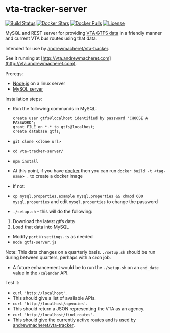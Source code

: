 # vta-tracker-server

[![Build Status](https://travis-ci.org/andrewmacheret/vta-tracker-server.svg?branch=master)](https://travis-ci.org/andrewmacheret/vta-tracker-server) [![Docker Stars](https://img.shields.io/docker/stars/andrewmacheret/vta-tracker-server.svg)](https://hub.docker.com/r/andrewmacheret/vta-tracker-server/) [![Docker Pulls](https://img.shields.io/docker/pulls/andrewmacheret/vta-tracker-server.svg)](https://hub.docker.com/r/andrewmacheret/vta-tracker-server/) [![License](https://img.shields.io/badge/license-MIT-lightgray.svg)](https://github.com/andrewmacheret/vta-tracker-server/blob/master/LICENSE.md)

MySQL and REST server for providing [VTA GTFS data](http://www.vta.org/getting-around/gtfs-info/gtfs-information) in a friendly manner and current VTA bus routes using that data.

Intended for use by [andrewmacheret/vta-tracker](https://github.com/andrewmacheret/vta-tracker/).

See it running at [http://vta.andrewmacheret.com](http://vta.andrewmacheret.com).

Prereqs:
* [Node.js](https://nodejs.org/) on a linux server
* [MySQL server](https://dev.mysql.com)

Installation steps:
* Run the following commands in MySQL:

  ```
  create user gtfs@localhost identified by password 'CHOOSE A PASSWORD';
  grant FILE on *.* to gtfs@localhost;
  create database gtfs;
  ```

* `git clone <clone url>`
* `cd vta-tracker-server/`
* `npm install`
* At this point, if you have [docker](https://docker.com) then you can run `docker build -t <tag-name> .` to create a docker image
* If not:
 * `cp mysql.properties.example mysql.properties && chmod 600 mysql.properties` and edit `mysql.properties` to change the password
 * `./setup.sh` - this will do the following:
  1. Download the latest gtfs data
  1. Load that data into MySQL
 * Modify `port` in `settings.js` as needed
 * `node gtfs-server.js`

Note: This data changes on a quarterly basis. `./setup.sh` should be run during between quarters, perhaps with a cron job.
* A future enhancement would be to run the `./setup.sh` on an `end_date` value in the `/calendar` API.

Test it:
* `curl 'http://localhost'`.
 * This should give a list of available APIs.
* `curl 'http://localhost/agencies'`.
 * This should return a JSON representing the VTA as an agency.
* `curl 'http://localhost/find_routes'`.
 * This should give the currently active routes and is used by [andrewmacheret/vta-tracker](https://github.com/andrewmacheret/vta-tracker/).
